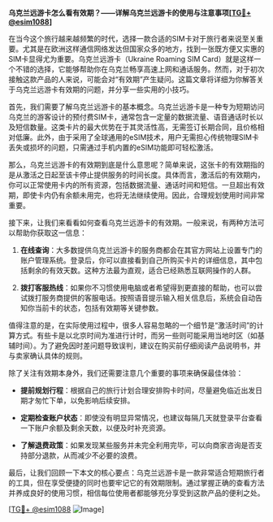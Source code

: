 **乌克兰远游卡怎么看有效期？——详解乌克兰远游卡的使用与注意事项[[TG💪+ @esim1088](https://t.me/s/esim1088)]**

在当今这个旅行越来越频繁的时代，选择一款合适的SIM卡对于旅行者来说至关重要。尤其是在欧洲这样通信网络发达但国家众多的地方，找到一张既方便又实惠的SIM卡显得尤为重要。乌克兰远游卡（Ukraine Roaming SIM Card）就是这样一个不错的选择，它能够帮助你在乌克兰畅享高速上网和通话服务。然而，对于初次接触这款产品的人来说，可能会对“有效期”产生疑问。这篇文章将详细为你解答关于乌克兰远游卡有效期的问题，并分享一些实用的小技巧。

首先，我们需要了解乌克兰远游卡的基本概念。乌克兰远游卡是一种专为短期访问乌克兰的游客设计的预付费SIM卡，通常包含一定量的数据流量、语音通话时长以及短信数量。这类卡片的最大优势在于其灵活性高，无需签订长期合同，且价格相对低廉。此外，由于采用了全球通用的eSIM技术，用户无需担心传统物理SIM卡丢失或损坏的问题，只需通过手机内置的eSIM功能即可轻松激活。

那么，乌克兰远游卡的有效期到底是什么意思呢？简单来说，这张卡的有效期指的是从激活之日起至该卡停止提供服务的时间长度。具体而言，激活后的有效期内，你可以正常使用卡内的所有资源，包括数据流量、通话时间和短信。一旦超出有效期，即使卡内仍有余额未用完，也将无法继续使用。因此，合理规划使用时间非常重要。

接下来，让我们来看看如何查看乌克兰远游卡的有效期。一般来说，有两种方法可以帮助你获取这一信息：

1. **在线查询**：大多数提供乌克兰远游卡的服务商都会在其官方网站上设置专门的账户管理系统。登录后，你可以直接看到自己所购买卡片的详细信息，其中包括剩余的有效天数。这种方法最为直观，适合已经熟悉互联网操作的人群。

2. **拨打客服热线**：如果你不习惯使用电脑或者希望得到更直接的帮助，也可以尝试拨打服务商提供的客服电话。按照语音提示输入相关信息后，系统会自动告知你当前卡的状态，包括有效期等关键参数。

值得注意的是，在实际使用过程中，很多人容易忽略的一个细节是“激活时间”的计算方式。有些卡是以北京时间为准进行计时，而另一些则可能采用当地时区（如基辅时间）。为了避免因时差问题导致误判，建议在购买前仔细阅读产品说明书，并与卖家确认具体的规则。

除了关注有效期本身外，我们还需要注意几个重要的事项来确保最佳体验：

- **提前规划行程**：根据自己的旅行计划合理安排购卡时间，尽量避免临近出发日期才匆忙下单，以免影响后续安排。
  
- **定期检查账户状态**：即使没有明显异常情况，也建议每隔几天就登录平台查看一下账户余额及剩余天数，以便及时补充资源。
  
- **了解退费政策**：如果发现某些服务并未完全利用完毕，可以向商家咨询是否支持部分退款，从而减少不必要的浪费。

最后，让我们回顾一下本文的核心要点：乌克兰远游卡是一款非常适合短期旅行者的工具，但在享受便捷的同时也要牢记它的有效期限制。通过掌握正确的查看方法并养成良好的使用习惯，相信每位使用者都能够充分享受到这款产品的便利之处。

[[TG💪+ @esim1088](https://t.me/s/esim1088) ![Image](https://i.postimg.cc/4NQfJmqS/Snipaste-2025-05-13-00-14-12.png)]